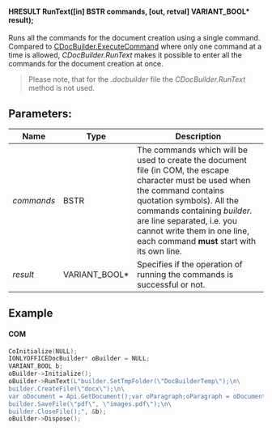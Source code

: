 #### HRESULT RunText(\[in] BSTR commands, \[out, retval] VARIANT\_BOOL\* result);

Runs all the commands for the document creation using a single command. Compared to [CDocBuilder.ExecuteCommand](../ExecuteCommand/index.md) where only one command at a time is allowed, *CDocBuilder.RunText* makes it possible to enter all the commands for the document creation at once.

> Please note, that for the *.docbuilder* file the *CDocBuilder.RunText* method is not used.

## Parameters:

| Name       | Type            | Description                                                                                                                                                                                                                                                                                            |
| ---------- | --------------- | ------------------------------------------------------------------------------------------------------------------------------------------------------------------------------------------------------------------------------------------------------------------------------------------------------ |
| *commands* | BSTR            | The commands which will be used to create the document file (in COM, the escape character must be used when the command contains quotation symbols). All the commands containing *builder.* are line separated, i.e. you cannot write them in one line, each command **must** start with its own line. |
| *result*   | VARIANT\_BOOL\* | Specifies if the operation of running the commands is successful or not.                                                                                                                                                                                                                               |

## Example

#### COM

```c++
CoInitialize(NULL);
IONLYOFFICEDocBuilder* oBuilder = NULL;
VARIANT_BOOL b;
oBuilder->Initialize();
oBuilder->RunText(L"builder.SetTmpFolder(\"DocBuilderTemp\");\n\
builder.CreateFile(\"docx\");\n\
var oDocument = Api.GetDocument();var oParagraph;oParagraph = oDocument.GetElement(0);oParagraph.SetJc(\"center\");oParagraph.AddText(\"Center\");\n\
builder.SaveFile(\"pdf\", \"images.pdf\");\n\
builder.CloseFile();", &b);
oBuilder->Dispose();
```
